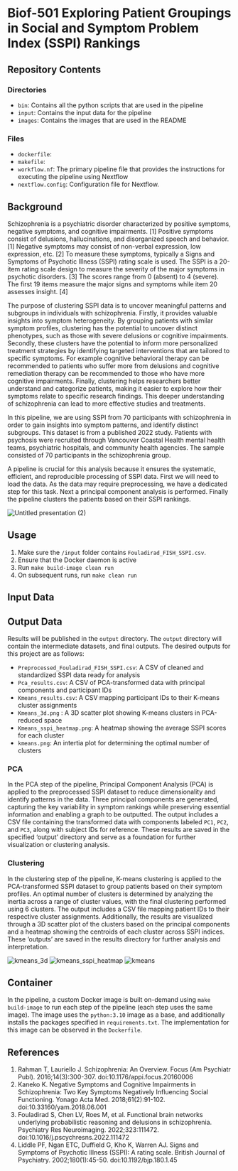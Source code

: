 # Biof-501 Exploring Patient Groupings in Social and Symptom Problem Index (SSPI) Rankings

## Repository Contents
### Directories
- `bin`: Contains all the python scripts that are used in the pipeline
- `input`: Contains the input data for the pipeline
- `images`: Contains the images that are used in the README

### Files
- `dockerfile`: 
- `makefile`: 
- `workflow.nf`: The primary pipeline file that provides the instructions for executing the pipeline using Nextflow
- `nextflow.config`: Configuration file for Nextflow.

## Background
Schizophrenia is a psychiatric disorder characterized by positive symptoms, negative symptoms, and cognitive impairments. [1] Positive symptoms consist of delusions, hallucinations, and disorganized speech and behavior. [1] Negative symptoms may consist of non-verbal expression, low expression, etc. [2] To measure these symptoms, typically a Signs and Symptoms of Psychotic Illness (SSPI) rating scale is used. The SSPI is a 20-item rating scale design to measure the severity of the major symptoms in psychotic disorders. [3] The scores range from 0 (absent) to 4 (severe). The first 19 items measure the major signs and symptoms while item 20 assesses insight. [4]

The purpose of clustering SSPI data is to uncover meaningful patterns and subgroups in individuals with schizophrenia. Firstly, it provides valuable insights into symptom heterogeneity. By grouping patients with similar symptom profiles, clustering has the potential to uncover distinct phenotypes, such as those with severe delusions or cognitive impairments. Secondly, these clusters have the potential to inform more personalized treatment strategies by identifying targeted interventions that are tailored to specific symptoms. For example cognitive behavioral therapy can be recommended to patients who suffer more from delusions and cognitive remediation therapy can be recommended to those who have more cognitive impairments. Finally, clustering helps researchers better understand and categorize patients, making it easier to explore how their symptoms relate to specific research findings. This deeper understanding of schizophrenia can lead to more effective studies and treatments.

In this pipeline, we are using SSPI from 70 participants with schizophrenia in order to gain insights into symptom patterns, and identify distinct subgroups. This dataset is from a published 2022 study. Patients with psychosis were recruited through Vancouver Coastal Health mental health teams, psychiatric hospitals, and community health agencies. The sample consisted of 70 participants in the schizophrenia group. 

A pipeline is crucial for this analysis because it ensures the systematic, efficient, and reproducible processing of SSPI data. First we will need to load the data. As the data may require preprocessing, we have a dedicated step for this task. Next a principal component analysis is performed. Finally the pipeline clusters the patients based on their SSPI rankings.

![Untitled presentation (2)](https://github.com/user-attachments/assets/ee7d05d1-4d7b-489d-b8eb-d9f4e2680331)

## Usage

1. Make sure the `/input` folder contains `Fouladirad_FISH_SSPI.csv`.
2. Ensure that the Docker daemon is active
3. Run `make build-image clean run`
4. On subsequent runs, run `make clean run`

## Input Data

## Output Data
Results will be published in the `output` directory. The `output` directory will contain the intermediate datasets, and final outputs. The desired outputs for this project are as follows:
- `Preprocessed_Fouladirad_FISH_SSPI.csv`: A CSV of cleaned and standardized SSPI data ready for analysis
- `Pca_results.csv`: A CSV of PCA-transformed data with principal components and participant IDs
- `Kmeans_results.csv`: A CSV mapping participant IDs to their K-means cluster assignments
- `Kmeans_3d.png` : A 3D scatter plot showing K-means clusters in PCA-reduced space
- `Kmeans_sspi_heatmap.png`: A heatmap showing the average SSPI scores for each cluster
- `kmeans.png`: An intertia plot for determining the optimal number of clusters 

### PCA
In the PCA step of the pipeline, Principal Component Analysis (PCA) is applied to the preprocessed SSPI dataset to reduce dimensionality and identify patterns in the data. Three principal components are generated, capturing the key variability in symptom rankings while preserving essential information and enabling a graph to be outputted. The output includes a CSV file containing the transformed data with components labeled `PC1`, `PC2`, and `PC3`, along with subject IDs for reference. These results are saved in the specified ‘output’ directory and serve as a foundation for further visualization or clustering analysis.

### Clustering
In the clustering step of the pipeline, K-means clustering is applied to the PCA-transformed SSPI dataset to group patients based on their symptom profiles. An optimal number of clusters is determined by analyzing the inertia across a range of cluster values, with the final clustering performed using 6 clusters. The output includes a CSV file mapping patient IDs to their respective cluster assignments. Additionally, the results are visualized through a 3D scatter plot of the clusters based on the principal components and a heatmap showing the centroids of each cluster across SSPI indices. These ‘outputs’ are saved in the results directory for further analysis and interpretation.

![kmeans_3d](https://github.com/user-attachments/assets/54fdcd11-8f31-442c-aefa-79601ddf84d4)
![kmeans_sspi_heatmap](https://github.com/user-attachments/assets/1b3f4287-23b8-4050-aaff-9a03eb87ce81)
![kmeans](https://github.com/user-attachments/assets/178c7f73-c280-45c0-9ef5-d3e3944bc0e6)

## Container
In the pipeline, a custom Docker image is built on-demand using `make build-image` to run each step of the pipeline (each step uses the same image). The image uses the `python:3.10` image as a base, and additionally installs the packages specified in `requirements.txt`. The implementation for this image can be observed in the `Dockerfile`.

## References
1. Rahman T, Lauriello J. Schizophrenia: An Overview. Focus (Am Psychiatr Publ). 2016;14(3):300-307. doi:10.1176/appi.focus.20160006
2. Kaneko K. Negative Symptoms and Cognitive Impairments in Schizophrenia: Two Key Symptoms Negatively Influencing Social Functioning. Yonago Acta Med. 2018;61(2):91-102. doi:10.33160/yam.2018.06.001
3. Fouladirad S, Chen LV, Roes M, et al. Functional brain networks underlying probabilistic reasoning and delusions in schizophrenia. Psychiatry Res Neuroimaging. 2022;323:111472. doi:10.1016/j.pscychresns.2022.111472
4. Liddle PF, Ngan ETC, Duffield G, Kho K, Warren AJ. Signs and Symptoms of Psychotic Illness (SSPI): A rating scale. British Journal of Psychiatry. 2002;180(1):45-50. doi:10.1192/bjp.180.1.45
